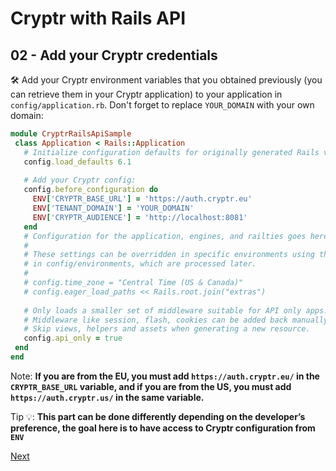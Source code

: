 # Cryptr with Rails API

## 02 - Add your Cryptr credentials

🛠️️ Add your Cryptr environment variables that you obtained previously (you can retrieve them in your Cryptr application) to your application in `config/application.rb`. Don't forget to replace `YOUR_DOMAIN` with your own domain:

```ruby
module CryptrRailsApiSample
 class Application < Rails::Application
   # Initialize configuration defaults for originally generated Rails version.
   config.load_defaults 6.1
 
   # Add your Cryptr config:
   config.before_configuration do
     ENV['CRYPTR_BASE_URL'] = 'https://auth.cryptr.eu'
     ENV['TENANT_DOMAIN'] = 'YOUR_DOMAIN'
     ENV['CRYPTR_AUDIENCE'] = 'http://localhost:8081'
   end
   # Configuration for the application, engines, and railties goes here.
   #
   # These settings can be overridden in specific environments using the files
   # in config/environments, which are processed later.
   #
   # config.time_zone = "Central Time (US & Canada)"
   # config.eager_load_paths << Rails.root.join("extras")
 
   # Only loads a smaller set of middleware suitable for API only apps.
   # Middleware like session, flash, cookies can be added back manually.
   # Skip views, helpers and assets when generating a new resource.
   config.api_only = true
 end
end
```

Note: __If you are from the EU, you must add `https://auth.cryptr.eu/` in the `CRYPTR_BASE_URL` variable, and if you are from the US, you must add `https://auth.cryptr.us/` in the same variable.__

Tip 💡: __This part can be done differently depending on the developer’s preference, the goal here is to have access to Cryptr configuration from `ENV`__

[Next](https://github.com/cryptr-examples/cryptr-rails-api-sample/tree/03-validate-access-tokens)
